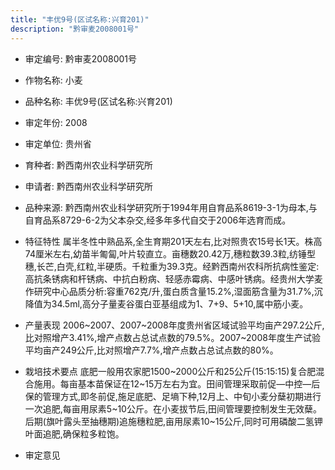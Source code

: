 ```yaml
---
title: "丰优9号(区试名称:兴育201)"
description: "黔审麦2008001号"
---
```

* 审定编号:  黔审麦2008001号

*  作物名称:  小麦

*  品种名称:  丰优9号(区试名称:兴育201)

*  审定年份:  2008

*  审定单位:  贵州省

* 育种者:  黔西南州农业科学研究所

*  申请者:  黔西南州农业科学研究所

*  品种来源:  黔西南州农业科学研究所于1994年用自育品系8619-3-1为母本,与自育品系8729-6-2为父本杂交,经多年多代自交于2006年选育而成。

*  特征特性
属半冬性中熟品系,全生育期201天左右,比对照贵农15号长1天。株高74厘米左右,幼苗半匍匐,叶片较直立。亩穗数20.42万,穗粒数39.3粒,纺锤型穗,长芒,白壳,红粒,半硬质。千粒重为39.3克。经黔西南州农科所抗病性鉴定:高抗条锈病和杆锈病、中抗白粉病、轻感赤霉病、中感叶锈病。经贵州大学麦作研究中心品质分析:容重762克/升,蛋白质含量15.2%,湿面筋含量为31.7%,沉降值为34.5ml,高分子量麦谷蛋白亚基组成为1、7+9、5+10,属中筋小麦。

*  产量表现
2006~2007、2007~2008年度贵州省区域试验平均亩产297.2公斤,比对照增产3.41%,增产点数占总试点数的79.5%。2007~2008年度生产试验平均亩产249公斤,比对照增产7.7%,增产点数占总试点数的80%。

*  栽培技术要点
底肥一般用农家肥1500~2000公斤和25公斤(15:15:15)复合肥混合施用。每亩基本苗保证在12~15万左右为宜。田间管理采取前促—中控—后保的管理方式,即冬前促,施足底肥、足墒下种,12月上、中旬小麦分蘖初期进行一次追肥,每亩用尿素5~10公斤。在小麦拔节后,田间管理要控制发生无效蘖。后期(旗叶露头至抽穗期)追施穗粒肥,亩用尿素10~15公斤,同时可用磷酸二氢钾叶面追肥,确保粒多粒饱。

*  审定意见

